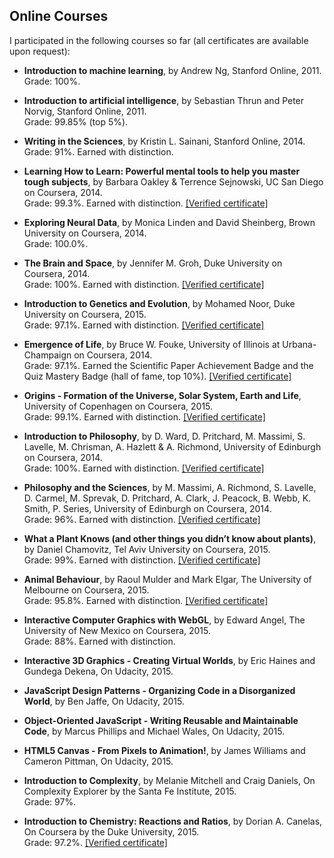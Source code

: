 ## Online Courses

I participated in the following courses so far (all certificates are available upon request):

- **Introduction to machine learning**, by Andrew Ng, Stanford Online, 2011.\
Grade: 100%.

- **Introduction to artificial intelligence**, by Sebastian Thrun and Peter Norvig, Stanford Online, 2011.\
Grade: 99.85% (top 5%).

- **Writing in the Sciences**, by Kristin L. Sainani, Stanford Online, 2014.\
Grade: 91%. Earned with distinction.

- **Learning How to Learn: Powerful mental tools to help you master tough subjects**, by Barbara Oakley & Terrence Sejnowski, UC San Diego on Coursera, 2014.\
Grade: 99.3%. Earned with distinction. [[Verified certificate]](https://www.coursera.org/verify/3ZQWSPKUA9)

- **Exploring Neural Data**, by Monica Linden and David Sheinberg, Brown University on Coursera, 2014.\
Grade: 100.0%.

- **The Brain and Space**, by Jennifer M. Groh, Duke University on Coursera, 2014.\
Grade: 100%. Earned with distinction. [[Verified certificate]](https://www.coursera.org/verify/T3NLVM8ZCD)

- **Introduction to Genetics and Evolution**, by Mohamed Noor, Duke University on Coursera, 2015.\
Grade: 97.1%. Earned with distinction.  [[Verified certificate]](http://coursera.org/verify/YRFGYKZVL4)

- **Emergence of Life**, by Bruce W. Fouke, University of Illinois at Urbana-Champaign on Coursera, 2014.\
Grade: 97.1%. Earned the Scientific Paper Achievement Badge and the Quiz Mastery Badge (hall of fame, top 10%). [[Verified certificate]](https://www.coursera.org/verify/NNVG8C3KA9)

- **Origins - Formation of the Universe, Solar System, Earth and Life**, University of Copenhagen on Coursera, 2015.\
Grade: 99.1%. Earned with distinction. [[Verified certificate]](https://www.coursera.org/verify/2W754VS6JT)

- **Introduction to Philosophy**, by D. Ward,  D. Pritchard, M. Massimi, S. Lavelle, M. Chrisman, A. Hazlett & A. Richmond, University of Edinburgh on Coursera, 2014.\
Grade: 100%. Earned with distinction. [[Verified certificate]](https://www.coursera.org/verify/243669457J)

- **Philosophy and the Sciences**, by M. Massimi, A. Richmond, S. Lavelle, D. Carmel, M. Sprevak, D. Pritchard, A. Clark, J. Peacock, B. Webb, K. Smith, P. Series, University of Edinburgh on Coursera, 2014.\
Grade: 96%. Earned with distinction. [[Verified certificate]](https://www.coursera.org/verify/RA3HAFQ583)

- **What a Plant Knows (and other things you didn’t know about plants)**, by Daniel Chamovitz, Tel Aviv University on Coursera, 2015.\
Grade: 99%. Earned with distinction. [[Verified certificate]](https://www.coursera.org/verify/JAETMUV5MH)

- **Animal Behaviour**, by Raoul Mulder and Mark Elgar, The University of Melbourne on Coursera, 2015.\
Grade: 95.8%. Earned with distinction. [[Verified certificate]](https://www.coursera.org/verify/SKGM2TQZVH)

- **Interactive Computer Graphics with WebGL**, by Edward Angel, The University of New Mexico on Coursera, 2015.\
Grade: 88%. Earned with distinction.

- **Interactive 3D Graphics - Creating Virtual Worlds**, by Eric Haines and Gundega Dekena, On Udacity, 2015.

- **JavaScript Design Patterns - Organizing Code in a Disorganized World**, by Ben Jaffe, On Udacity, 2015.

- **Object-Oriented JavaScript - Writing Reusable and Maintainable Code**, by Marcus Phillips and Michael Wales, On Udacity, 2015.

- **HTML5 Canvas - From Pixels to Animation!**, by James Williams and Cameron Pittman, On Udacity, 2015.

- **Introduction to Complexity**, by Melanie Mitchell and Craig Daniels, On Complexity Explorer by the Santa Fe Institute, 2015.\
Grade: 97%.

- **Introduction to Chemistry: Reactions and Ratios**, by Dorian A. Canelas, On Coursera by the Duke University, 2015.\
Grade: 97.2%. [[Verified certificate]](https://www.coursera.org/verify/JR2TNFTRUJ)
